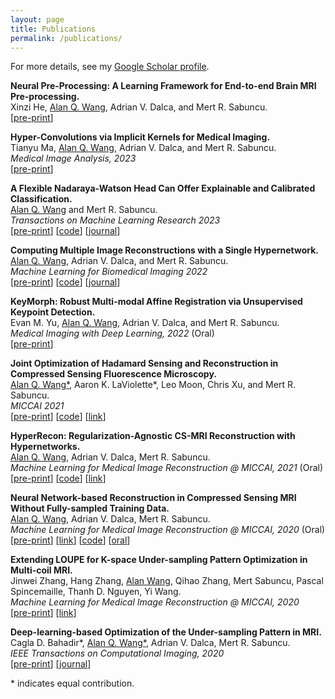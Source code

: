 ```yaml
---
layout: page
title: Publications
permalink: /publications/
---
```


For more details, see my [Google Scholar profile](https://scholar.google.com/citations?user=P7nRvlIAAAAJ&hl=en).   

**Neural Pre-Processing: A Learning Framework for End-to-end Brain MRI Pre-processing.**   
Xinzi He, <ins>Alan Q. Wang</ins>, Adrian V. Dalca, and Mert R. Sabuncu.   
[[pre-print](https://arxiv.org/abs/2303.12148)]    

**Hyper-Convolutions via Implicit Kernels for Medical Imaging.**   
Tianyu Ma, <ins>Alan Q. Wang</ins>, Adrian V. Dalca, and Mert R. Sabuncu.  
*Medical Image Analysis, 2023*  
[[pre-print](https://arxiv.org/abs/2202.02701)]   

**A Flexible Nadaraya-Watson Head Can Offer Explainable and Calibrated Classification.**   
<ins>Alan Q. Wang</ins> and Mert R. Sabuncu.     
*Transactions on Machine Learning Research 2023*  
[[pre-print](https://arxiv.org/abs/2212.03411)] [[code](https://github.com/alanqrwang/nwhead)] [[journal](https://openreview.net/forum?id=iEq6lhG4O3&referrer=%5BTMLR%5D(%2Fgroup%3Fid%3DTMLR))]  

**Computing Multiple Image Reconstructions with a Single Hypernetwork.**   
<ins>Alan Q. Wang</ins>, Adrian V. Dalca, and Mert R. Sabuncu.     
*Machine Learning for Biomedical Imaging 2022*  
[[pre-print](https://arxiv.org/abs/2202.11009)] [[code](https://github.com/alanqrwang/hyperrecon)] [[journal](https://www.melba-journal.org/papers/2022:017.html)]  

**KeyMorph: Robust Multi-modal Affine Registration via Unsupervised Keypoint Detection.**   
Evan M. Yu, <ins>Alan Q. Wang</ins>, Adrian V. Dalca, and Mert R. Sabuncu.   
*Medical Imaging with Deep Learning, 2022* (Oral)  
[[pre-print](https://openreview.net/forum?id=OrNzjERFybh)]

**Joint Optimization of Hadamard Sensing and Reconstruction in Compressed Sensing Fluorescence Microscopy.**  
<ins>Alan Q. Wang\*</ins>, Aaron K. LaViolette\*, Leo Moon, Chris Xu, and Mert R. Sabuncu.   
*MICCAI 2021*   
[[pre-print](https://arxiv.org/abs/2105.07961)] [[code](https://github.com/alanqrwang/csfm)] [[link](https://link.springer.com/chapter/10.1007/978-3-030-87231-1_13)] 

**HyperRecon: Regularization-Agnostic CS-MRI Reconstruction with Hypernetworks.**  
<ins>Alan Q. Wang</ins>, Adrian V. Dalca, Mert R. Sabuncu.   
*Machine Learning for Medical Image Reconstruction @ MICCAI, 2021* (Oral)  
[[pre-print](http://arxiv.org/abs/2101.02194)] [[code](https://github.com/alanqrwang/hyperrecon)] [[link](https://link.springer.com/chapter/10.1007/978-3-030-88552-6_1)]  


**Neural Network-based Reconstruction in Compressed Sensing MRI Without Fully-sampled Training Data.**   
<ins>Alan Q. Wang</ins>, Adrian V. Dalca, Mert R. Sabuncu.   
*Machine Learning for Medical Image Reconstruction @ MICCAI, 2020* (Oral)  
[[pre-print](https://arxiv.org/abs/2007.14979)] [[link](https://link.springer.com/chapter/10.1007/978-3-030-61598-7_3)] [[code](https://github.com/alanqrwang/HQSNet)] [[oral](https://www.youtube.com/watch?v=a5OclTvMXlI)]


**Extending LOUPE for K-space Under-sampling Pattern Optimization in Multi-coil MRI.**   
Jinwei Zhang, Hang Zhang, <ins>Alan Wang</ins>, Qihao Zhang, Mert Sabuncu, Pascal Spincemaille, Thanh D. Nguyen, Yi Wang.     
*Machine Learning for Medical Image Reconstruction @ MICCAI, 2020*   
[[pre-print](https://arxiv.org/abs/2007.14450)] [[link](https://link.springer.com/chapter/10.1007/978-3-030-61598-7_9)]  


**Deep-learning-based Optimization of the Under-sampling Pattern in MRI.**  
Cagla D. Bahadir\*, <ins>Alan Q. Wang\*</ins>, Adrian V. Dalca, Mert R. Sabuncu.  
*IEEE Transactions on Computational Imaging, 2020*     
[[pre-print](https://arxiv.org/abs/1907.11374)] [[journal](https://ieeexplore.ieee.org/document/9133281?source=authoralert)]   


\* indicates equal contribution.
